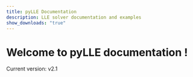 ```yaml
---
title: pyLLE Documentation
description: LLE solver documentation and examples
show_downloads: "true"
---
```



# Welcome to pyLLE documentation !


Current version: v2.1


